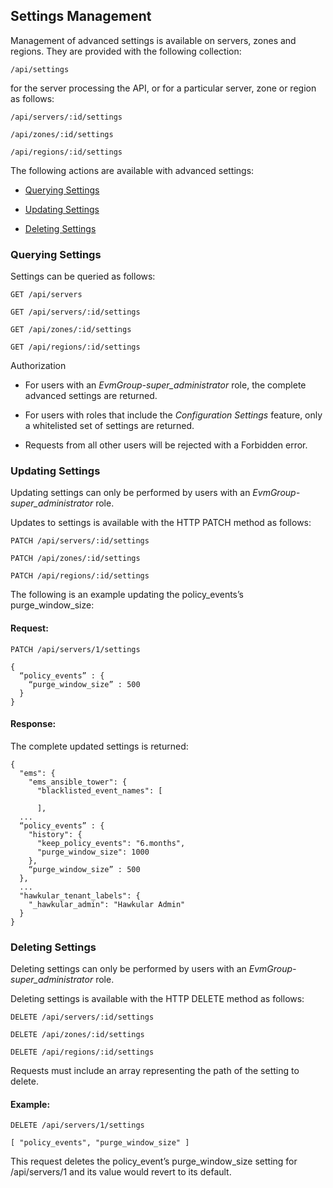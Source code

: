 ---
---

## Settings Management

Management of advanced settings is available on servers, zones and
regions. They are provided with the following collection:

``` data
/api/settings
```

for the server processing the API, or for a particular server, zone or
region as follows:

``` data
/api/servers/:id/settings
```

``` data
/api/zones/:id/settings
```

``` data
/api/regions/:id/settings
```

The following actions are available with advanced settings:

  - [Querying Settings](#querying-settings)

  - [Updating Settings](#updating-settings)

  - [Deleting Settings](#deleting-settings)

### Querying Settings

Settings can be queried as follows:

``` data
GET /api/servers
```

``` data
GET /api/servers/:id/settings
```

``` data
GET /api/zones/:id/settings
```

``` data
GET /api/regions/:id/settings
```

<div class="note">

<div class="title">

Authorization

</div>

  - For users with an *EvmGroup-super\_administrator* role, the complete
    advanced settings are returned.

  - For users with roles that include the *Configuration Settings*
    feature, only a whitelisted set of settings are returned.

  - Requests from all other users will be rejected with a Forbidden
    error.

</div>

### Updating Settings

Updating settings can only be performed by users with an
*EvmGroup-super\_administrator* role.

Updates to settings is available with the HTTP PATCH method as follows:

``` data
PATCH /api/servers/:id/settings
```

``` data
PATCH /api/zones/:id/settings
```

``` data
PATCH /api/regions/:id/settings
```

The following is an example updating the policy\_events’s
purge\_window\_size:

#### Request:

``` data
PATCH /api/servers/1/settings
```

``` data
{
  “policy_events” : {
    “purge_window_size” : 500
  }
}
```

#### Response:

The complete updated settings is returned:

``` data
{
  "ems": {
    "ems_ansible_tower": {
      "blacklisted_event_names": [

      ],
  ...
  “policy_events” : {
    "history": {
      "keep_policy_events": "6.months",
      "purge_window_size": 1000
    },
    “purge_window_size” : 500
  },
  ...
  "hawkular_tenant_labels": {
    "_hawkular_admin": "Hawkular Admin"
  }
}
```

### Deleting Settings

Deleting settings can only be performed by users with an
*EvmGroup-super\_administrator* role.

Deleting settings is available with the HTTP DELETE method as follows:

``` data
DELETE /api/servers/:id/settings
```

``` data
DELETE /api/zones/:id/settings
```

``` data
DELETE /api/regions/:id/settings
```

Requests must include an array representing the path of the setting to
delete.

#### Example:

``` data
DELETE /api/servers/1/settings
```

``` data
[ "policy_events", "purge_window_size" ]
```

This request deletes the policy\_event’s purge\_window\_size setting for
/api/servers/1 and its value would revert to its default.
